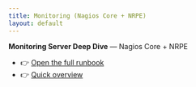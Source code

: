 ```yaml
---
title: Monitoring (Nagios Core + NRPE)
layout: default
---
```


**Monitoring Server Deep Dive** — Nagios Core + NRPE

- 👉 [Open the full runbook](https://github.com/lummidizzle/homelab-infrastructure-projects/blob/main/monitoring/README.md)
- 👉 [Quick overview](https://github.com/lummidizzle/homelab-infrastructure-projects/blob/main/monitoring/overview.md)
